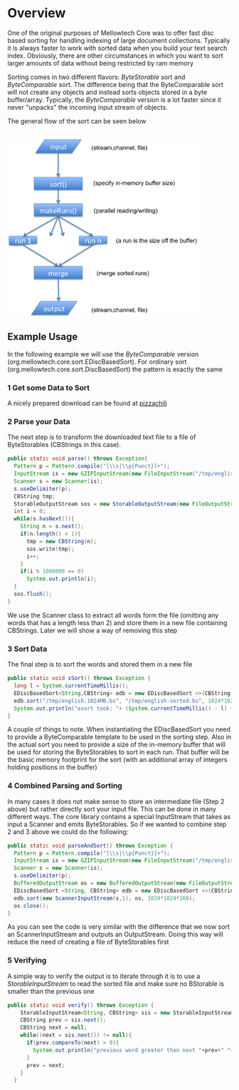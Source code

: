 # Overview

One of the original purposes of Mellowtech Core was to offer fast disc based sorting for handling indexing of 
large document collections. Typically it is always faster to work with sorted data when you build your text search index. Obviously, there
are other circumstances in which you want to sort larger amounts of data without being restricted by ram memory

Sorting comes in two different flavors: *ByteStorable* sort and *ByteComparable* sort. The difference being that the ByteComparable sort
will not create any objects and instead sorts objects stored in a byte buffer/array. Typically, the *ByteComparable* version is a lot
faster since it never "unpacks" the incoming input stream of objects.

The general flow of the sort can be seen below

<br/>
<img src="img/sort.png" alt="sort flow" style="height:400px"/>

## Example Usage

In the following example we will use the *ByteComparable* version (org.mellowtech.core.sort.EDiscBasedSort). For ordinary sort
(org.mellowtech.core.sort.DiscBasedSort) the pattern is exactly the same

### 1 Get some Data to Sort
A nicely prepared download can be found at [pizzachili](http://pizzachili.dcc.uchile.cl/texts/nlang)

### 2 Parse your Data
The next step is to transform the downloaded text file to a file of ByteStorables (CBStrings in this case).

```java
public static void parse() throws Exception{
  Pattern p = Pattern.compile("[\\s|\\p{Punct}]+");
  InputStream is = new GZIPInputStream(new FileInputStream("/tmp/english.1024MB.gz"));
  Scanner s = new Scanner(is);
  s.useDelimiter(p);
  CBString tmp;
  StorableOutputStream sos = new StorableOutputStream(new FileOutputStream("/tmp/english.1024MB.bs"));
  int i = 0;
  while(s.hasNext()){
    String n = s.next();
    if(n.length() > 1){
      tmp = new CBString(n);
      sos.write(tmp);
      i++;
    }
    if(i % 1000000 == 0)
      System.out.println(i);
  }
  sos.flush();
}
```
We use the Scanner class to extract all words form the file (omitting any words that has a length less than 2)
and store them in a new file containing CBStrings. Later we will show a way of removing this step

### 3 Sort Data
The final step is to sort the words and stored them in a new file

```java
public static void sSort() throws Exception {
  long l = System.currentTimeMillis();
  EDiscBasedSort<String,CBString> edb = new EDiscBasedSort <>(CBString.class, "/tmp");
  edb.sort("/tmp/english.1024MB.bs", "/tmp/english-sorted.bs", 1024*1024*160);
  System.out.println("esort took: "+ (System.currentTimeMillis() - l) + "ms");
}
```

A couple of things to note. When instantiating the EDiscBasedSort you need to provide a ByteComparable template to be used
in the sorting step. Also in the actual sort you need to provide a size of the in-memory buffer that will be used for
storing the ByteStorables to sort in each run. That buffer will be the basic memory footprint for the sort (with an additional
array of integers holding positions in the buffer)

### 4 Combined Parsing and Sorting

In many cases it does not make sense to store an intermediate file (Step 2 above) but rather directly sort your input file.
This can be done in many different ways. The core library contains a special InputStream that takes as input a Scanner and
emits ByteStorables. So if we wanted to combine step 2 and 3 above we could do the following:

```java
public static void parseAndSort() throws Exception {
  Pattern p = Pattern.compile("[\\s|\\p{Punct}]+");
  InputStream is = new GZIPInputStream(new FileInputStream("/tmp/english.1024MB.gz"));
  Scanner s = new Scanner(is);
  s.useDelimiter(p);
  BufferedOutputStream os = new BufferedOutputStream(new FileOutputStream("/tmp/english-sorted-1.bs"),1024*1024);
  EDiscBasedSort <String, CBString> edb = new EDiscBasedSort <>(CBString.class, "/tmp");
  edb.sort(new ScannerInputStream(s,1), os, 1024*1024*160);
  os.close();
}
```

As you can see the code is very similar with the difference that we now sort an ScannerInputStream and outputs an OutputStream.
Doing this way will reduce the need of creating a file of ByteStorables first

### 5 Verifying

A simple way to verify the output is to iterate through it is to use a _StorableInputStream_ to read the sorted file and make
sure no BStorable is smaller than the previous one

```java
public static void verify() throws Exception {
    StorableInputStream<String, CBString> sis = new StorableInputStream <>(new FileInputStream("/tmp/english-sorted.bs"), new CBString());
    CBString prev = sis.next();
    CBString next = null;
    while((next = sis.next()) != null){
      if(prev.compareTo(next) > 0){
        System.out.println("previous word greater than next "+prev+" "+next);
      }
      prev = next;
    }
  }
```













